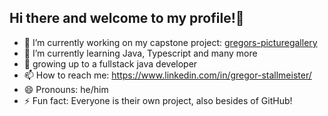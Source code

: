 ## Hi there and welcome to my profile!👋

- 🔭 I’m currently working on my capstone project: [gregors-picturegallery](https://gregors-picturegallery.onrender.com/pictures)
- 🌱 I’m currently learning Java, Typescript and many more
- 🌱 growing up to a fullstack java developer
- 📫 How to reach me: https://www.linkedin.com/in/gregor-stallmeister/
- 😄 Pronouns: he/him
- ⚡ Fun fact: Everyone is their own project, also besides of GitHub!

<!--
**GregorStallmeister/GregorStallmeister** is a ✨ _special_ ✨ repository because its `README.md` (this file) appears on your GitHub profile.

Here are some ideas to get you started:

- 🔭 I’m currently working on ...
- 🌱 I’m currently learning ...
- 👯 I’m looking to collaborate on ...
- 🤔 I’m looking for help with ...
- 💬 Ask me about ...
- 📫 How to reach me: ...
- 😄 Pronouns: ...
- ⚡ Fun fact: ...
-->
